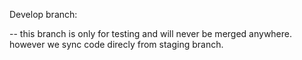 Develop branch:

-- this branch is only for testing and will never be merged anywhere. 
however we sync code direcly from staging branch.
